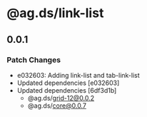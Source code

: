 # @ag.ds/link-list

## 0.0.1
### Patch Changes

- e032603: Adding link-list and tab-link-list
- Updated dependencies [e032603]
- Updated dependencies [6df3d1b]
  - @ag.ds/grid-12@0.0.2
  - @ag.ds/core@0.0.7
